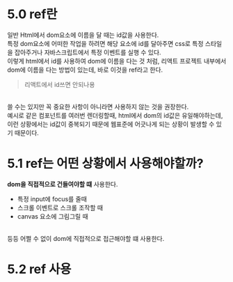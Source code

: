 # 5.0 ref란
일반 Html에서 dom요소에 이름을 달 때는 id값을 사용한다.
<br>
특정 dom요소에 어떠한 작업을 하려면 해당 요소에 id를 달아주면 css로 특정 스타일을 잡아주거나 자바스크립트에서 특정 이벤트를 실행 수 있다.
<br>
이렇게 html에서 id를 사용하여 dom에 이름을 다는 것 처럼, 리액트 프로젝트 내부에서 dom에 이름을 다는 방법이 있는데, 바로 이것을 ref라고 한다.

> 리액트에서 id쓰면 안되나용
<br>
쓸 수는 있지만 꼭 중요한 사항이 아니라면 사용하지 않는 것을 권장한다.
<br>
예시로 같은 컴포넌트를 여러번 렌더링할때, html에서 dom의 id값은 유일해야하는데, 이런 상황에서는 id값이 중복되기 때문에 웹표준에 어긋나게 되는 상황이 발생할 수 있기 때문이다.



# 5.1 ref는 어떤 상황에서 사용해야할까?
**dom을 직접적으로 건들여야할 떄** 사용한다.
- 특정 input에 focus를 줄때
- 스크롤 이벤트로 스크롤 조작할 때
- canvas 요소에 그림그릴 때 
<br>
등등 어쩔 수 없이 dom에 직접적으로 접근해야할 떄 사용한다.


# 5.2 ref 사용

